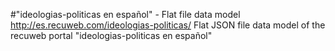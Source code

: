 #"ideologias-politicas en español" - Flat file data model
http://es.recuweb.com/ideologias-politicas/
Flat JSON file data model of the recuweb portal "ideologias-politicas en español"
